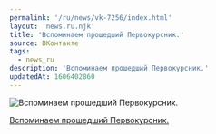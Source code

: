 ```yaml
---
permalink: '/ru/news/vk-7256/index.html'
layout: 'news.ru.njk'
title: 'Вспоминаем прошедший Первокурсник.'
source: ВКонтакте
tags:
  - news_ru
description: 'Вспоминаем прошедший Первокурсник.'
updatedAt: 1606402860
---
```

![Вспоминаем прошедший Первокурсник.](https://sun9-64.userapi.com/impf/c637630/v637630075/3d839/QoS1sHwG3kY.jpg?size=512x512&quality=96&proxy=1&sign=78f0106029e090c8282f188bbe1dea0a&c_uniq_tag=rswCnCSV4C4IHfNBivKw_eISXAbwtArby3iNpAlcW5E&type=album)

[Вспоминаем прошедший Первокурсник.](https://m.vk.com/audio?act=audio_playlist-131429_53182302&api_view=d93e1f26668d729d9ad383e1f265d7)
